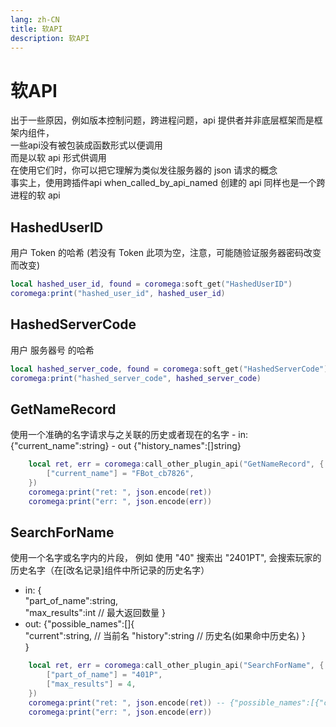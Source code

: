 ```yaml
---
lang: zh-CN
title: 软API
description: 软API
---
```


# 软API

出于一些原因，例如版本控制问题，跨进程问题，api 提供者并非底层框架而是框架内组件，  
一些api没有被包装成函数形式以便调用  
而是以软 api 形式供调用  
在使用它们时，你可以把它理解为类似发往服务器的 json 请求的概念  
事实上，使用跨插件api when_called_by_api_named 创建的 api 同样也是一个跨进程的软 api  


## HashedUserID
用户 Token 的哈希 (若没有 Token 此项为空，注意，可能随验证服务器密码改变而改变)
``` lua
local hashed_user_id, found = coromega:soft_get("HashedUserID")
coromega:print("hashed_user_id", hashed_user_id)
```

## HashedServerCode
用户 服务器号 的哈希
```lua
local hashed_server_code, found = coromega:soft_get("HashedServerCode")
coromega:print("hashed_server_code", hashed_server_code)
```

## GetNameRecord  
使用一个准确的名字请求与之关联的历史或者现在的名字
    - in: {"current_name":string}
    - out {"history_names":[]string}
``` lua
    local ret, err = coromega:call_other_plugin_api("GetNameRecord", {
        ["current_name"] = "FBot_cb7826",
    })
    coromega:print("ret: ", json.encode(ret))
    coromega:print("err: ", json.encode(err))
```

## SearchForName
使用一个名字或名字内的片段， 例如 使用 "40" 搜索出 "2401PT", 会搜索玩家的历史名字（在[改名记录]组件中所记录的历史名字）
- in: {  
        "part_of_name":string,  
        "max_results":int  // 最大返回数量
    }  
- out:  {"possible_names":[]{  
            "current":string,  // 当前名
            "history":string   // 历史名(如果命中历史名)
        }  
    }
``` lua
    local ret, err = coromega:call_other_plugin_api("SearchForName", {
        ["part_of_name"] = "401P",
        ["max_results"] = 4,
    })
    coromega:print("ret: ", json.encode(ret)) -- {"possible_names":[{"current":"2401PT","history":"2401PT"}]}
    coromega:print("err: ", json.encode(err))
```
